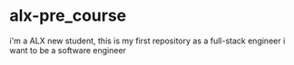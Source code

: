# alx-pre_course
i'm a ALX new student, this is my first repository as a full-stack engineer
i want to be a software engineer
